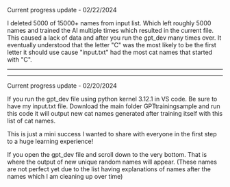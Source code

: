 
Current progress update - 02/22/2024

I deleted 5000 of 15000+ names from input list. Which left roughly 5000 names and trained the AI multiple times which resulted in the current file. This caused a lack of data and after you run the gpt_dev many times over. It eventually understood that the letter "C" was the most likely to be the first letter it should use cause "input.txt" had the most cat names that started with "C".

----------------------------------------------------------------

----------------------------------------------------------------

Current progress update - 02/20/2024

If you run the gpt_dev file using python kernel 3.12.1 in VS code. Be sure to have my input.txt file. Download the main folder GPTtrainingsample and run this code it will output new cat names generated after training itself with this list of cat names.

This is just a mini success I wanted to share with everyone in the first step to a huge learning experience!

If you open the gpt_dev file and scroll down to the very bottom. That is where the output of new unique random names will appear. (These names are not perfect yet due to the list having explanations of names after the names which I am cleaning up over time)
